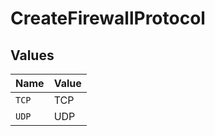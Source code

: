 # CreateFirewallProtocol


## Values

| Name  | Value |
| ----- | ----- |
| `TCP` | TCP   |
| `UDP` | UDP   |